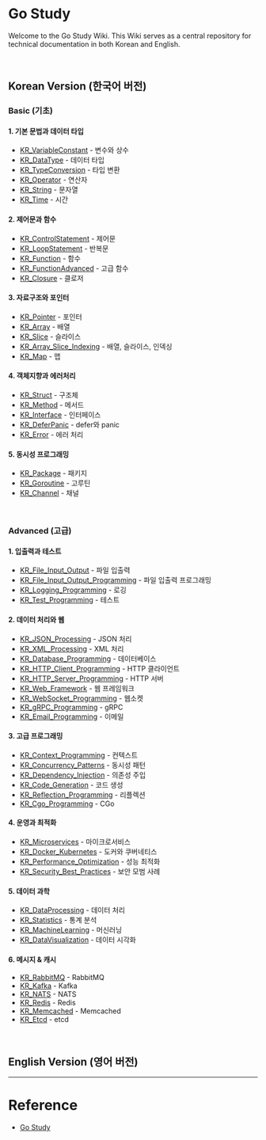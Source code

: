 # Go Study

Welcome to the Go Study Wiki. This Wiki serves as a central repository for technical documentation in both Korean and English.

<br/>

## Korean Version (한국어 버전)

### Basic (기초)
#### 1. 기본 문법과 데이터 타입
- [KR_VariableConstant](https://github.com/somaz94/go-study/wiki/KR_VariableConstant) - 변수와 상수
- [KR_DataType](https://github.com/somaz94/go-study/wiki/KR_DataType) - 데이터 타입
- [KR_TypeConversion](https://github.com/somaz94/go-study/wiki/KR_TypeConversion) - 타입 변환
- [KR_Operator](https://github.com/somaz94/go-study/wiki/KR_Operator) - 연산자
- [KR_String](https://github.com/somaz94/go-study/wiki/KR_String) - 문자열
- [KR_Time](https://github.com/somaz94/go-study/wiki/KR_Time) - 시간

#### 2. 제어문과 함수
- [KR_ControlStatement](https://github.com/somaz94/go-study/wiki/KR_ControlStatement) - 제어문
- [KR_LoopStatement](https://github.com/somaz94/go-study/wiki/KR_LoopStatement) - 반복문
- [KR_Function](https://github.com/somaz94/go-study/wiki/KR_Function) - 함수
- [KR_FunctionAdvanced](https://github.com/somaz94/go-study/wiki/KR_FunctionAdvanced) - 고급 함수
- [KR_Closure](https://github.com/somaz94/go-study/wiki/KR_Closure) - 클로저

#### 3. 자료구조와 포인터
- [KR_Pointer](https://github.com/somaz94/go-study/wiki/KR_Pointer) - 포인터
- [KR_Array](https://github.com/somaz94/go-study/wiki/KR_Array) - 배열
- [KR_Slice](https://github.com/somaz94/go-study/wiki/KR_Slice) - 슬라이스
- [KR_Array_Slice_Indexing](https://github.com/somaz94/go-study/wiki/KR_Array_Slice_Indexing) - 배열, 슬라이스, 인덱싱
- [KR_Map](https://github.com/somaz94/go-study/wiki/KR_Map) - 맵

#### 4. 객체지향과 에러처리
- [KR_Struct](https://github.com/somaz94/go-study/wiki/KR_Struct) - 구조체
- [KR_Method](https://github.com/somaz94/go-study/wiki/KR_Method) - 메서드
- [KR_Interface](https://github.com/somaz94/go-study/wiki/KR_Interface) - 인터페이스
- [KR_DeferPanic](https://github.com/somaz94/go-study/wiki/KR_DeferPanic) - defer와 panic
- [KR_Error](https://github.com/somaz94/go-study/wiki/KR_Error) - 에러 처리

#### 5. 동시성 프로그래밍
- [KR_Package](https://github.com/somaz94/go-study/wiki/KR_Package) - 패키지
- [KR_Goroutine](https://github.com/somaz94/go-study/wiki/KR_Goroutine) - 고루틴
- [KR_Channel](https://github.com/somaz94/go-study/wiki/KR_Channel) - 채널

<br/>

### Advanced (고급)
#### 1. 입출력과 테스트
- [KR_File_Input_Output](https://github.com/somaz94/go-study/wiki/KR_File_Input_Output) - 파일 입출력
- [KR_File_Input_Output_Programming](https://github.com/somaz94/go-study/wiki/KR_File_Input_Output_Programming) - 파일 입출력 프로그래밍
- [KR_Logging_Programming](https://github.com/somaz94/go-study/wiki/KR_Logging_Programming) - 로깅
- [KR_Test_Programming](https://github.com/somaz94/go-study/wiki/KR_Test_Programming) - 테스트

#### 2. 데이터 처리와 웹
- [KR_JSON_Processing](https://github.com/somaz94/go-study/wiki/KR_JSON_Processing) - JSON 처리
- [KR_XML_Processing](https://github.com/somaz94/go-study/wiki/KR_XML_Processing) - XML 처리
- [KR_Database_Programming](https://github.com/somaz94/go-study/wiki/KR_Database_Programming) - 데이터베이스
- [KR_HTTP_Client_Programming](https://github.com/somaz94/go-study/wiki/KR_HTTP_Client_Programming) - HTTP 클라이언트
- [KR_HTTP_Server_Programming](https://github.com/somaz94/go-study/wiki/KR_HTTP_Server_Programming) - HTTP 서버
- [KR_Web_Framework](https://github.com/somaz94/go-study/wiki/KR_Web_Framework) - 웹 프레임워크
- [KR_WebSocket_Programming](https://github.com/somaz94/go-study/wiki/KR_WebSocket_Programming) - 웹소켓
- [KR_gRPC_Programming](https://github.com/somaz94/go-study/wiki/KR_gRPC_Programming) - gRPC
- [KR_Email_Programming](https://github.com/somaz94/go-study/wiki/KR_Email_Programming) - 이메일

#### 3. 고급 프로그래밍
- [KR_Context_Programming](https://github.com/somaz94/go-study/wiki/KR_Context_Programming) - 컨텍스트
- [KR_Concurrency_Patterns](https://github.com/somaz94/go-study/wiki/KR_Concurrency_Patterns) - 동시성 패턴
- [KR_Dependency_Injection](https://github.com/somaz94/go-study/wiki/KR_Dependency_Injection) - 의존성 주입
- [KR_Code_Generation](https://github.com/somaz94/go-study/wiki/KR_Code_Generation) - 코드 생성
- [KR_Reflection_Programming](https://github.com/somaz94/go-study/wiki/KR_Reflection_Programming) - 리플렉션
- [KR_Cgo_Programming](https://github.com/somaz94/go-study/wiki/KR_Cgo_Programming) - CGo

#### 4. 운영과 최적화
- [KR_Microservices](https://github.com/somaz94/go-study/wiki/KR_Microservices) - 마이크로서비스
- [KR_Docker_Kubernetes](https://github.com/somaz94/go-study/wiki/KR_Docker_Kubernetes) - 도커와 쿠버네티스
- [KR_Performance_Optimization](https://github.com/somaz94/go-study/wiki/KR_Performance_Optimization) - 성능 최적화
- [KR_Security_Best_Practices](https://github.com/somaz94/go-study/wiki/KR_Security_Best_Practices) - 보안 모범 사례

#### 5. 데이터 과학
- [KR_DataProcessing](https://github.com/somaz94/go-study/wiki/KR_DataProcessing) - 데이터 처리
- [KR_Statistics](https://github.com/somaz94/go-study/wiki/KR_Statistics) - 통계 분석
- [KR_MachineLearning](https://github.com/somaz94/go-study/wiki/KR_MachineLearning) - 머신러닝
- [KR_DataVisualization](https://github.com/somaz94/go-study/wiki/KR_DataVisualization) - 데이터 시각화

#### 6. 메시지 & 캐시
- [KR_RabbitMQ](https://github.com/somaz94/go-study/wiki/KR_RabbitMQ) - RabbitMQ
- [KR_Kafka](https://github.com/somaz94/go-study/wiki/KR_Kafka) - Kafka
- [KR_NATS](https://github.com/somaz94/go-study/wiki/KR_NATS) - NATS
- [KR_Redis](https://github.com/somaz94/go-study/wiki/KR_Redis) - Redis
- [KR_Memcached](https://github.com/somaz94/go-study/wiki/KR_Memcached) - Memcached
- [KR_Etcd](https://github.com/somaz94/go-study/wiki/KR_Etcd) - etcd


<br/>

## English Version (영어 버전)


---------------------------

# Reference
- [Go Study](http://golang.site/)